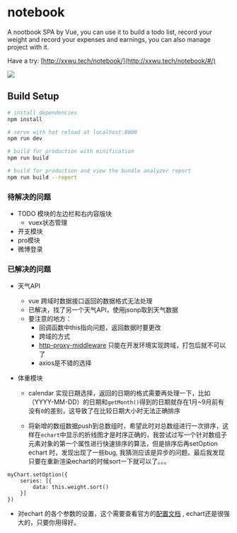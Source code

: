 # notebook

A nootbook SPA by Vue, you can use it to build a todo list, record your weight and record your expenses and earnings, you can also manage project with it.

Have a try:  [http://xxwu.tech/notebook/](http://xxwu.tech/notebook/#/)

![](https://github.com/SmartDoubleXiao/notebook/blob/master/static/VueNotebook.jpg)

## Build Setup

``` bash
# install dependencies
npm install

# serve with hot reload at localhost:8000
npm run dev

# build for production with minification
npm run build

# build for production and view the bundle analyzer report
npm run build --report
```

### 待解决的问题

- TODO 模块的左边栏和右内容版块
  - vuex状态管理
- 开支模块
- pro模块
- 微博登录

### 已解决的问题

- 天气API 

  - vue 跨域时数据接口返回的数据格式无法处理
  - 已解决，找了另一个天气API，使用jsonp取到天气数据
  - 要注意的地方：
    - 回调函数中this指向问题，返回数据时要更改
    - 跨域的方式
    - [http-proxy-middleware](https://github.com/chimurai/http-proxy-middleware) 只能在开发环境实现跨域，打包后就不可以了
    - axios是不错的选择

- 体重模块

  - calendar 实现日期选择，返回的日期的格式需要再处理一下，比如（YYYY-MM-DD）的日期和`getMonth()`得到的日期就存在1月~9月前有没有`0`的差别，这导致了在比较日期大小时无法正确排序

  - 将新增的数组数据push到总数组时，希望此时对总数组进行一次排序，这样在`echart`中显示的折线图才是时序正确的，我尝试过写一个针对数组子元素对象的第一个属性进行快速排序的算法，但是排序后再setOption echart 时，发现出现了一些bug, 我猜测应该是异步的问题。最后我发现只要在重新渲染echart的时候sort一下就可以了。。。

```
myChart.setOption({
	series: [{
		data: this.weight.sort()
	}]
})
```

  - 对echart 的各个参数的设置，这个需要查看官方的[配置文档](http://echarts.baidu.com/option.html#series-line.markPoint.label.normal.textStyle.color) , echart还是很强大的，只要你用得好。